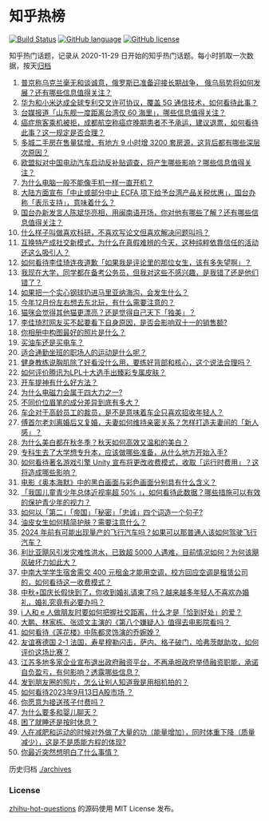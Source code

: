 # 知乎热榜
[![Build Status](https://github.com/ToWeLong/zhihu-hot-questions/workflows/CI/badge.svg)](https://github.com/ToWeLong/zhihu-hot-questions/actions)
[![GitHub language](https://img.shields.io/badge/language-golang-orange.svg)](https://golang.org/)
[![GitHub license](https://img.shields.io/github/license/ToWeLong/zhihu-hot-questions)](https://github.com/ToWeLong/zhihu-hot-questions/blob/main/LICENSE)

知乎热门话题，记录从 2020-11-29 日开始的知乎热门话题。每小时抓取一次数据，按天[归档](./archives)

<!-- BEGIN -->

1. [普京称乌克兰毫无和谈诚意，俄罗斯已准备迎接长期战争， 俄乌局势将如何发展？还有哪些信息值得关注？](https://www.zhihu.com/question/621798427)
1. [华为和小米达成全球专利交叉许可协议，覆盖 5G 通信技术，如何看待此事？](https://www.zhihu.com/question/621828059)
1. [台媒报道「山东舰一度距离台湾仅 60 海里」，哪些信息值得关注？](https://www.zhihu.com/question/621479122)
1. [癌症旅客乘机被拒，成都航空称癌症晚期患者不予承运，建议退票，如何看待此事？这一规定是否合理？](https://www.zhihu.com/question/621704426)
1. [多城二手房在售量猛增，有地方 9 小时增 3200 套房源，这背后都有哪些深层次原因？](https://www.zhihu.com/question/621738363)
1. [欧盟拟对中国电动汽车启动反补贴调查，将产生哪些影响？哪些信息值得关注？](https://www.zhihu.com/question/621870838)
1. [为什么电脑一般不能像手机一样一直开机？](https://www.zhihu.com/question/619130012)
1. [大陆方面宣布「中止或部分中止 ECFA 项下给予台湾产品关税优惠」，国台办称「表示支持」，意味着什么？](https://www.zhihu.com/question/621812210)
1. [国台办新发言人陈斌华亮相，用闽南语开场，你对他有哪些了解？还有哪些信息值得关注？](https://www.zhihu.com/question/621802919)
1. [什么样子叫做喜欢科研，不喜欢写论文但喜欢解决问题叫吗？](https://www.zhihu.com/question/621367052)
1. [互换特产成社交新模式，为什么在真假难辨的今天，这种纯粹依靠信任的活动还这么吸引人？](https://www.zhihu.com/question/621891332)
1. [如何看待李佳琦连夜道歉「如果我是评论里的那位女生，该有多失望啊」？](https://www.zhihu.com/question/621475458)
1. [我现在大学，同学都在备考公务员，但我对这些不感兴趣，是我错了还是他们错了？](https://www.zhihu.com/question/620088659)
1. [如果把一个实心钢球扔进马里亚纳海沟，会发生什么？](https://www.zhihu.com/question/620525249)
1. [今年12月份左右想去东北玩，有什么需要注意的？](https://www.zhihu.com/question/617919888)
1. [猫咪会觉得其他猫更漂亮？还是觉得自己天下「独美」？](https://www.zhihu.com/question/621517512)
1. [李佳琦怼网友买不起要看下自身原因，是否会影响双十一的销售额?](https://www.zhihu.com/question/621486579)
1. [你相册中构图最好的照片是什么？](https://www.zhihu.com/question/621418764)
1. [买油车还是买电车？](https://www.zhihu.com/question/620118107)
1. [适合通勤坐班的职场人的运动是什么呢？](https://www.zhihu.com/question/618260291)
1. [健身教练说胸肌除了好看没什么用，要练好背部和核心，这个说法合理吗？](https://www.zhihu.com/question/620416148)
1. [如何评价腾讯为LPL十大选手出臻彩专属皮肤？](https://www.zhihu.com/question/621786605)
1. [开车提神有什么好方法？](https://www.zhihu.com/question/620155621)
1. [为什么电磁力会属于四大力之一?](https://www.zhihu.com/question/619534813)
1. [不同价位眉笔的成分差异到底有多大？](https://www.zhihu.com/question/621636268)
1. [车企对于高龄员工的裁员，是不是意味着车企只喜欢招收年轻人？](https://www.zhihu.com/question/619481358)
1. [傅首尔老刘离婚后又复婚，夫妻如何维持亲密关系？怎样打造夫妻间的「新人感」？](https://www.zhihu.com/question/621697974)
1. [为什么美白都在秋冬季？秋天如何高效又温和的美白？](https://www.zhihu.com/question/621483254)
1. [专科生去了大学想专升本，应该做哪些准备，从什么地方开始入手?](https://www.zhihu.com/question/618102979)
1. [如何看待著名游戏引擎 Unity 宣布将更改收费模式，收取「运行时费用」？这将造成哪些影响？](https://www.zhihu.com/question/621751381)
1. [电影《奥本海默》中的黑白画面与彩色画面分别具有什么含义？](https://www.zhihu.com/question/620928849)
1. [「我国儿童青少年总体近视率超 50% 」，如何看待此数据？哪些措施可以有效的保护青少年的视力？](https://www.zhihu.com/question/621618839)
1. [如何以「第二」「帝国」「秘密」「忠诚」四个词造一个句子?](https://www.zhihu.com/question/621650894)
1. [油皮女生如何精简护肤？需要注意什么？](https://www.zhihu.com/question/619567742)
1. [2024 年前有可能出现量产的飞行汽车吗？如果可以那普通人该如何驾驶飞行汽车？](https://www.zhihu.com/question/620642183)
1. [利比亚飓风引发灾难性洪水，已致超 5000 人遇难，目前情况如何？为何该飓风破坏力如此大？](https://www.zhihu.com/question/621626689)
1. [中南大学学生宿舍需交 400 元租金才能用空调，校方回应空调是租赁公司的，如何看待这一收费模式？](https://www.zhihu.com/question/621499400)
1. [中秋+国庆长假快到了，你收到婚礼请柬了吗？越来越多年轻人不喜欢办婚礼，婚礼究竟有必要办吗？](https://www.zhihu.com/question/621492813)
1. [i 人和 e 人做朋友时要如何把握社交距离，什么才是「恰到好处」的爱？](https://www.zhihu.com/question/621615074)
1. [大鹏、林家栋、张颂文主演的《第八个嫌疑人》值得去电影院看吗？](https://www.zhihu.com/question/621352767)
1. [如何看待《莲花楼》中陈都灵饰演的乔婉娩？](https://www.zhihu.com/question/616310570)
1. [友谊赛德国 2-1 法国，寿星穆勒闪击，萨内、格子破门，哈弗茨献助攻，如何评价这场比赛？](https://www.zhihu.com/question/621791332)
1. [江苏多地多家企业宣布退出政府融资平台，不再承担政府举债融资职能，承诺自负盈亏，有何影响？透露哪些信息？](https://www.zhihu.com/question/621704641)
1. [发到朋友圈的照片，怎么让别人知道我是用相机拍的？](https://www.zhihu.com/question/621241545)
1. [如何看待2023年9月13日A股市场 ？](https://www.zhihu.com/question/621795026)
1. [你愿意为接送孩子付费吗？](https://www.zhihu.com/question/621158466)
1. [为什么要多和婴儿聊天？](https://www.zhihu.com/question/620781422)
1. [困了就睡还是按时休息？](https://www.zhihu.com/question/29436985)
1. [人在减肥和运动的时候对外做了大量的功（能量增加），同时体重下降（质量减少），这是不是质能方程的体现?](https://www.zhihu.com/question/618307022)
1. [你最近突然想明白了什么事情？](https://www.zhihu.com/question/614213086)

<!-- END -->

历史归档 [./archives](./archives)


### License
[zhihu-hot-questions](https://github.com/towelong/zhihu-hot-questions) 的源码使用 MIT License 发布。